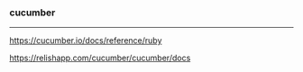 
### cucumber
---

https://cucumber.io/docs/reference/ruby

https://relishapp.com/cucumber/cucumber/docs

















